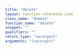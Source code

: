 ```yaml
---
title: "delete"
layout: function-reference-item
class_name: "domain"
function_name: "delete"
snippet: ""
qualifiers: ""
return_type: "varargout"
arguments: "(varargin)"
---
```


<pre class="help-text"></pre>
